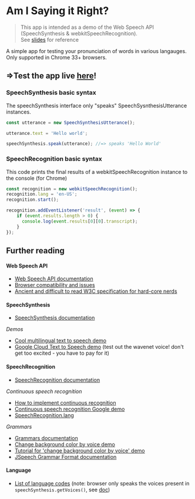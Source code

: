 # Am I Saying it Right?

> This app is intended as a demo of the Web Speech API (SpeechSynthesis & webkitSpeechRecognition).\
> See [slides](https://docs.google.com/presentation/d/1CF1F808u_uDI6tPnjoaYRFJR9n44Htu0hdT7WRMeB9A/edit?usp=sharing) for reference

A simple app for testing your pronunciation of words in various langauges.
Only supported in Chrome 33+ browsers.

## ⇒Test the app live [here](https://clairefro.github.io/am-i-saying-it-right/)!

### SpeechSynthesis basic syntax
The speechSynthesis interface only "speaks" SpeechSysnthesisUtterance instances.
```javascript
const utterance = new SpeechSynthesisUtterance();

utterance.text = 'Hello world';

speechSynthesis.speak(utterance); //=> speaks 'Hello World'
```

### SpeechRecognition basic syntax
This code prints the final results of a webkitSpeechRecognition instance to the console (for Chrome)
```javascript
const recognition = new webkitSpeechRecognition();
recognition.lang = 'en-US';
recognition.start();

recognition.addEventListener('result', (event) => {
    if (event.results.length > 0) {
      console.log(event.results[0][0].transcript);
    }
});
```
## Further reading
#### Web Speech API
* [Web Speech API documentation](https://developer.mozilla.org/en-US/docs/Web/API/Web_Speech_API)
* [Browser compatibility and issues](https://caniuse.com/#search=web%20speech%20api)
* [Ancient and difficult to read W3C specification for hard-core nerds](https://wicg.github.io/speech-api/)

#### SpeechSynthesis
* [SpeechSynthesis documentation](https://developer.mozilla.org/en-US/docs/Web/API/SpeechSynthesis)

*Demos*
* [Cool multilingual text to speech demo](https://codepen.io/matt-west/pen/wGzuJ)
* [Google Cloud Text to Speech demo](https://cloud.google.com/text-to-speech/) (test out the wavenet voice! don't get too excited - you have to pay for it)

#### SpeechRecognition
* [SpeechRecognition documentation](https://developer.mozilla.org/en-US/docs/Web/API/SpeechRecognition)

*Continuous speech recognition*
* [How to implement continuous recognition](https://stackoverflow.com/questions/29996350/speech-recognition-run-continuously)
* [Continuous speech recognition Google demo](https://www.google.com/intl/en/chrome/demos/speech.html)
* [SpeechRecognition.lang](https://developer.mozilla.org/en-US/docs/Web/API/SpeechRecognition/lang)

*Grammars*
* [Grammars documentation](https://developer.mozilla.org/en-US/docs/Web/API/SpeechRecognition/grammars)
* [Change background color by voice demo](https://mdn.github.io/web-speech-api/speech-color-changer/)
* [Tutorial for 'change background color by voice' demo](https://developer.mozilla.org/en-US/docs/Web/API/Web_Speech_API/Using_the_Web_Speech_API)
* [JSpeech Grammar Format documentation](https://www.w3.org/TR/jsgf/)

#### Language
* [List of language codes](https://cloud.google.com/speech-to-text/docs/languages) (note: browser only speaks the voices present in `speechSynthesis.getVoices()`, see [doc](https://developer.mozilla.org/en-US/docs/Web/API/SpeechSynthesis/getVoices))





